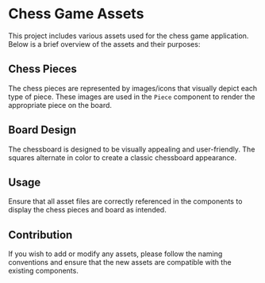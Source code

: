 # Chess Game Assets

This project includes various assets used for the chess game application. Below is a brief overview of the assets and their purposes:

## Chess Pieces

The chess pieces are represented by images/icons that visually depict each type of piece. These images are used in the `Piece` component to render the appropriate piece on the board.

## Board Design

The chessboard is designed to be visually appealing and user-friendly. The squares alternate in color to create a classic chessboard appearance.

## Usage

Ensure that all asset files are correctly referenced in the components to display the chess pieces and board as intended. 

## Contribution

If you wish to add or modify any assets, please follow the naming conventions and ensure that the new assets are compatible with the existing components.